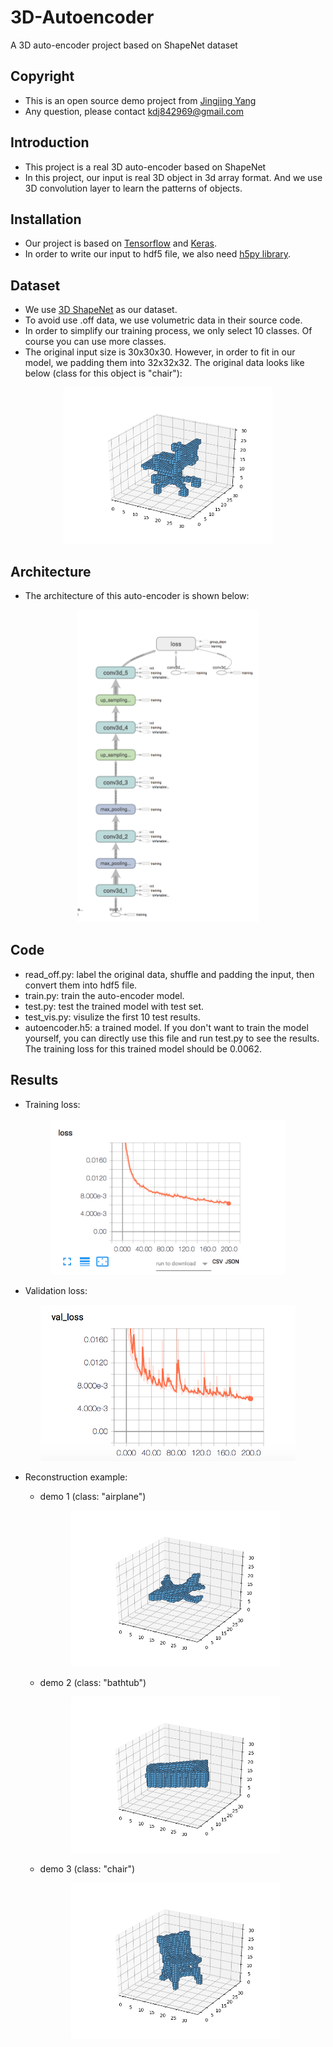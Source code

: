 # 3D-Autoencoder
A 3D auto-encoder project based on ShapeNet dataset

## Copyright
* This is an open source demo project from [Jingjing Yang](https://www.linkedin.com/in/jingjingyang801/)
* Any question, please contact [kdj842969@gmail.com](kdj842969@gmail.com)

## Introduction
* This project is a real 3D auto-encoder based on ShapeNet
* In this project, our input is real 3D object in 3d array format. And we use 3D convolution layer to learn the patterns of objects.

## Installation
* Our project is based on [Tensorflow](https://www.tensorflow.org) and [Keras](https://keras.io).
* In order to write our input to hdf5 file, we also need [h5py library](https://www.h5py.org).

## Dataset
* We use [3D ShapeNet](http://3dshapenets.cs.princeton.edu) as our dataset.
* To avoid use .off data, we use volumetric data in their source code.
* In order to simplify our training process, we only select 10 classes. Of course you can use more classes.
* The original input size is 30x30x30. However, in order to fit in our model, we padding them into 32x32x32. The original data looks like below (class for this object is "chair"):
<p align="center">
  <img src="https://github.com/kdj842969/3D-Autoencoder/blob/master/demo2.png" height="250">
</p>

## Architecture
* The architecture of this auto-encoder is shown below:
<p align="center">
  <img src="https://github.com/kdj842969/3D-Autoencoder/blob/master/architecture.png" height="500">
</p>

## Code
* read_off.py: label the original data, shuffle and padding the input, then convert them into hdf5 file.
* train.py: train the auto-encoder model.
* test.py: test the trained model with test set.
* test_vis.py: visulize the first 10 test results.
* autoencoder.h5: a trained model. If you don't want to train the model yourself, you can directly use this file and run test.py to see the results. The training loss for this trained model should be 0.0062.

## Results
* Training loss:

<p align="center">
  <img src="https://github.com/kdj842969/3D-Autoencoder/blob/master/trainingloss.png" height="250">
</p>
                                                                                         
* Validation loss:
<p align="center">
  <img src="https://github.com/kdj842969/3D-Autoencoder/blob/master/validationloss.png" height="250">
</p>
                                                                                           
* Reconstruction example:
  * demo 1 (class: "airplane")
  <p align="center">
    <img src="https://github.com/kdj842969/3D-Autoencoder/blob/master/result/demo0.png" height="250">
  </p>
                                                                                           
  * demo 2 (class: "bathtub")
  <p align="center">
    <img src="https://github.com/kdj842969/3D-Autoencoder/blob/master/result/demo5.png" height="250">
  </p>
                                                                                           
  * demo 3 (class: "chair")
  <p align="center">
    <img src="https://github.com/kdj842969/3D-Autoencoder/blob/master/result/demo6.png" height="250">
  </p>
                                                                                           
